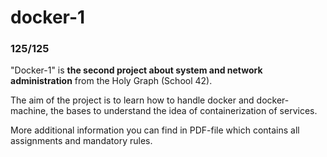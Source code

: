 # docker-1

### 125/125

"Docker-1" is **the second project about system and network administration** from the Holy Graph (School 42).

The aim of the project is to learn how to handle docker and docker-machine, the bases to understand the idea of containerization of services.

More additional information you can find in PDF-file which contains all assignments and mandatory rules.
